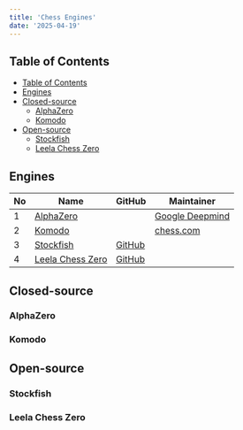 ```yaml
---
title: 'Chess Engines'
date: '2025-04-19'
---
```


## Table of Contents

- [Table of Contents](#table-of-contents)
- [Engines](#engines)
- [Closed-source](#closed-source)
  - [AlphaZero](#alphazero)
  - [Komodo](#komodo)
- [Open-source](#open-source)
  - [Stockfish](#stockfish)
  - [Leela Chess Zero](#leela-chess-zero)

## Engines

| No  | Name                       | GitHub                     | Maintainer                                  |
| --- | -------------------------- | -------------------------- | ------------------------------------------- |
| 1   | [AlphaZero][alpha-zero]    |                            | [Google Deepmind](https://deepmind.google/) |
| 2   | [Komodo][komodo]           |                            | [chess.com](https://chess.com)              |
| 3   | [Stockfish][stockfish]     | [GitHub][stockfish-github] |                                             |
| 4   | [Leela Chess Zero][lczero] | [GitHub][lczero-github]    |                                             |

## Closed-source

### AlphaZero

### Komodo

## Open-source

### Stockfish

### Leela Chess Zero

[alpha-zero]: https://deepmind.google/discover/blog/alphazero-shedding-new-light-on-chess-shogi-and-go/
[komodo]: https://komodochess.com/
[lczero]: https://lczero.org/
[lczero-github]: https://github.com/LeelaChessZero
[stockfish]: https://stockfishchess.org/
[stockfish-github]: https://github.com/official-stockfish
